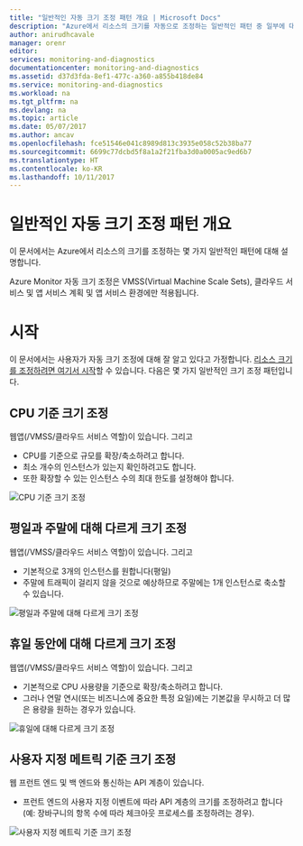 ```yaml
---
title: "일반적인 자동 크기 조정 패턴 개요 | Microsoft Docs"
description: "Azure에서 리소스의 크기를 자동으로 조정하는 일반적인 패턴 중 일부에 대해 알아봅니다."
author: anirudhcavale
manager: orenr
editor: 
services: monitoring-and-diagnostics
documentationcenter: monitoring-and-diagnostics
ms.assetid: d37d3fda-8ef1-477c-a360-a855b418de84
ms.service: monitoring-and-diagnostics
ms.workload: na
ms.tgt_pltfrm: na
ms.devlang: na
ms.topic: article
ms.date: 05/07/2017
ms.author: ancav
ms.openlocfilehash: fce51546e041c8989d813c3935e058c52b38ba77
ms.sourcegitcommit: 6699c77dcbd5f8a1a2f21fba3d0a0005ac9ed6b7
ms.translationtype: HT
ms.contentlocale: ko-KR
ms.lasthandoff: 10/11/2017
---
```

# <a name="overview-of-common-autoscale-patterns"></a>일반적인 자동 크기 조정 패턴 개요
이 문서에서는 Azure에서 리소스의 크기를 조정하는 몇 가지 일반적인 패턴에 대해 설명합니다.

Azure Monitor 자동 크기 조정은 VMSS(Virtual Machine Scale Sets), 클라우드 서비스 및 앱 서비스 계획 및 앱 서비스 환경에만 적용됩니다. 

# <a name="lets-get-started"></a>시작

이 문서에서는 사용자가 자동 크기 조정에 대해 잘 알고 있다고 가정합니다. [리소스 크기를 조정하려면 여기서 시작][1]할 수 있습니다. 다음은 몇 가지 일반적인 크기 조정 패턴입니다.

## <a name="scale-based-on-cpu"></a>CPU 기준 크기 조정

웹앱(/VMSS/클라우드 서비스 역할)이 있습니다. 그리고 

- CPU를 기준으로 규모를 확장/축소하려고 합니다.
- 최소 개수의 인스턴스가 있는지 확인하려고도 합니다. 
- 또한 확장할 수 있는 인스턴스 수의 최대 한도를 설정해야 합니다.

![CPU 기준 크기 조정][2]

## <a name="scale-differently-on-weekdays-vs-weekends"></a>평일과 주말에 대해 다르게 크기 조정

웹앱(/VMSS/클라우드 서비스 역할)이 있습니다. 그리고

- 기본적으로 3개의 인스턴스를 원합니다(평일)
- 주말에 트래픽이 걸리지 않을 것으로 예상하므로 주말에는 1개 인스턴스로 축소할 수 있습니다.

![평일과 주말에 대해 다르게 크기 조정][3]

## <a name="scale-differently-during-holidays"></a>휴일 동안에 대해 다르게 크기 조정

웹앱(/VMSS/클라우드 서비스 역할)이 있습니다. 그리고 

- 기본적으로 CPU 사용량을 기준으로 확장/축소하려고 합니다.
- 그러나 연말 연시(또는 비즈니스에 중요한 특정 요일)에는 기본값을 무시하고 더 많은 용량을 원하는 경우가 있습니다.

![휴일에 대해 다르게 크기 조정][4]

## <a name="scale-based-on-custom-metric"></a>사용자 지정 메트릭 기준 크기 조정

웹 프런트 엔드 및 백 엔드와 통신하는 API 계층이 있습니다. 

- 프런트 엔드의 사용자 지정 이벤트에 따라 API 계층의 크기를 조정하려고 합니다(예: 장바구니의 항목 수에 따라 체크아웃 프로세스를 조정하려는 경우).

![사용자 지정 메트릭 기준 크기 조정][5]

<!--Reference-->
[1]: ./monitoring-autoscale-get-started.md
[2]: ./media/monitoring-autoscale-common-scale-patterns/scale-based-on-cpu.png
[3]: ./media/monitoring-autoscale-common-scale-patterns/weekday-weekend-scale.png
[4]: ./media/monitoring-autoscale-common-scale-patterns/holidays-scale.png
[5]: ./media/monitoring-autoscale-common-scale-patterns/custom-metric-scale.png